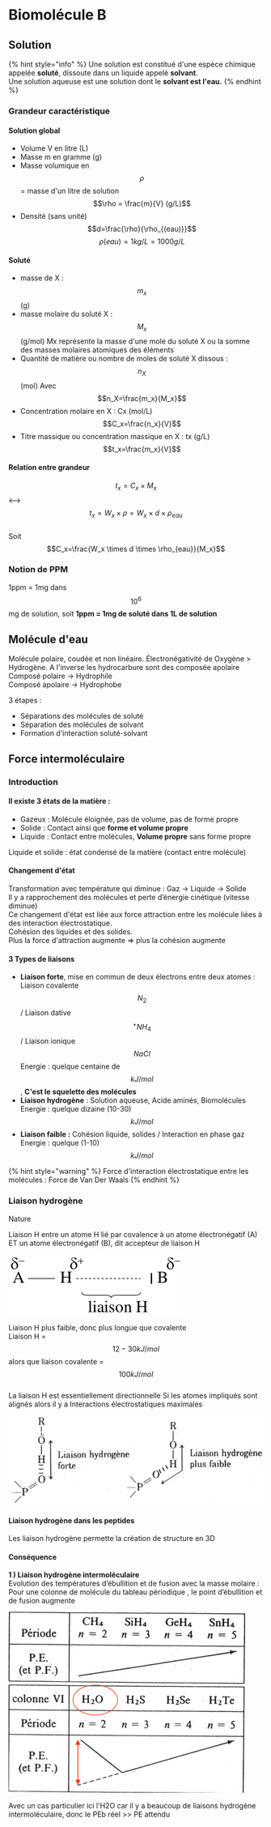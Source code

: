 # Biomolécule B

## Solution

{% hint style="info" %}
Une solution est constitué d'une espèce chimique appelée **soluté**, dissoute dans un liquide appelé **solvant**.  
Une solution aqueuse est une solution dont le **solvant est l'eau.**
{% endhint %}

### **Grandeur caractéristique**

#### **Solution global**

* Volume V en litre \(L\)
* Masse m en gramme \(g\)
* Masse volumique en $$\rho$$= masse d'un litre de solution $$\rho = \frac{m}{V} (g/L)$$
* Densité \(sans unité\) $$d=\frac{\rho}{\rho_{(eau)}}$$ $$\rho{(eau)}=1kg/L=1000g/L$$

#### Soluté

* masse de X : $$m_x$$\(g\)
* masse molaire du soluté X : $$M_x$$\(g/mol\) Mx représente la masse d'une mole du soluté X ou la somme des masses molaires atomiques des éléments
* Quantité de matière ou nombre de moles de soluté X dissous : $$n_X$$ \(mol\) Avec $$n_X=\frac{m_x}{M_x}$$
* Concentration molaire en X : Cx \(mol/L\) $$C_x=\frac{n_x}{V}$$
* Titre massique ou concentration massique en X : tx \(g/L\) $$t_x=\frac{m_x}{V}$$

#### Relation entre grandeur

$$t_x=C_x\times M_x$$   &lt;--&gt;  $$t_x=W_x\times \rho = W_x\times d \times \rho_{eau }$$  
Soit   
$$C_x=\frac{W_x \times d \times \rho_{eau}}{M_x}$$

### Notion de PPM

1ppm = 1mg dans $$10^6$$mg de solution, soit **1ppm = 1mg de soluté dans 1L de solution**

## Molécule d'eau

Molécule polaire, coudée et non linéaire. Électronégativité de Oxygène &gt; Hydrogène. A l'inverse les hydrocarbure sont des composée apolaire  
Composé polaire -&gt; Hydrophile  
Composé apolaire -&gt; Hydrophobe

3 étapes :   
- Séparations des molécules de soluté  
- Séparation des molécules de solvant  
- Formation d'interaction soluté-solvant

## Force intermoléculaire

### Introduction

#### Il existe 3 états de la matière :

* Gazeux : Molécule éloignée, pas de volume, pas de forme propre
* Solide : Contact ainsi que **forme et volume propre**
* Liquide : Contact entre molécules, **Volume propre** sans forme propre

Liquide et solide : état condensé de la matière \(contact entre molécule\)

#### Changement d'état

Transformation avec température qui diminue : Gaz -&gt; Liquide -&gt; Solide  
Il y a rapprochement des molécules et perte d’énergie cinétique \(vitesse diminue\)  
Ce changement d'état est liée aux force attraction entre les molécule liées à des interaction électrostatique.  
Cohésion des liquides et des solides.  
Plus la force d'attraction augmente =&gt; plus la cohésion augmente

#### 3 Types de liaisons

* **Liaison forte**, mise en commun de deux électrons entre deux atomes :  Liaison covalente $$N_2$$ / Liaison dative $$^+NH_4$$ / Liaison ionique $$NaCl$$ Energie : quelque centaine de $$kJ/mol$$, **C'est le squelette des molécules**
* **Liaison hydrogène** : Solution aqueuse, Acide aminés, Biomolécules Energie : quelque dizaine \(10-30\) $$kJ/mol$$
* **Liaison faible :** Cohésion liquide, solides / Interaction en phase gaz Energie : quelque \(1-10\) $$kJ/mol$$

{% hint style="warning" %}
Force d'interaction électrostatique entre les molécules : Force de Van Der Waals
{% endhint %}

### Liaison hydrogène

Nature

Liaison H entre un atome H lié par covalence à un atome électronégatif \(A\) ET un atome électronégatif \(B\), dit accepteur de liaison H

![](../../.gitbook/assets/liaison_hydrogene.png)

Liaison H plus faible, donc plus longue que covalente  
Liaison H = $$12-30kJ/mol$$alors que liaison covalente = $$100kJ/mol$$  
La liaison H est essentiellement directionnelle Si les atomes impliqués sont alignés alors il y a Interactions électrostatiques maximales

![](../../.gitbook/assets/longueur_liaison_hydrogene_coude.png)

#### Liaison hydrogène dans les peptides

Les liaison hydrogène permette la création de structure en 3D

#### Conséquence

**1 \) Liaison hydrogène intermoléculaire**  
Evolution des températures d’ébullition et de fusion avec la masse molaire : Pour une colonne de molécule du tableau périodique , le point d’ébullition et de fusion augmente

![](../../.gitbook/assets/meme_serie_liaison_hydrogene_fusion_ebulition.png)

Avec un cas particulier ici l'H2O car il y a beaucoup de liaisons hydrogène intermoléculaire, donc le PEb réel &gt;&gt; PE attendu

